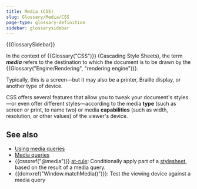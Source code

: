 ```yaml
---
title: Media (CSS)
slug: Glossary/Media/CSS
page-type: glossary-definition
sidebar: glossarysidebar
---
```


{{GlossarySidebar}}

In the context of {{Glossary("CSS")}} (Cascading Style Sheets), the term **_media_** refers to the destination to which the document is to be drawn by the {{Glossary("Engine/Rendering", "rendering engine")}}.

Typically, this is a screen—but it may also be a printer, Braille display, or another type of device.

CSS offers several features that allow you to tweak your document's styles—or even offer different styles—according to the media **type** (such as screen or print, to name two) or media **capabilities** (such as width, resolution, or other values) of the viewer's device.

## See also

- [Using media queries](/en-US/docs/Web/CSS/CSS_media_queries/Using_media_queries)
- [Media queries](/en-US/docs/Web/CSS/CSS_media_queries)
- {{cssxref("@media")}} [at-rule](/en-US/docs/Web/CSS/At-rule): Conditionally apply part of a [stylesheet](/en-US/docs/Learn/CSS/First_steps/How_CSS_works#applying_css_to_the_dom), based on the result of a media query.
- {{domxref("Window.matchMedia()")}}: Test the viewing device against a media query
